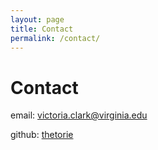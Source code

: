 ```yaml
---
layout: page
title: Contact
permalink: /contact/
---
```

<h1>Contact</h1>
<p>email: <a href="mailto:victoria.clark@virginia.edu">victoria.clark@virginia.edu</a></p>
<p>github: <a href="http://github.com/thetorie">thetorie</a></p>
